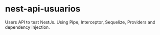# nest-api-usuarios
Users API to test NestJs. Using Pipe, Interceptor, Sequelize, Providers and dependency injection.
